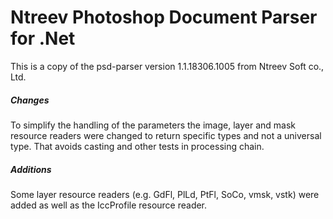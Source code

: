 # Ntreev Photoshop Document Parser for .Net
This is a copy of the psd-parser version 1.1.18306.1005 from Ntreev Soft co., Ltd.
##### Changes
To simplify the handling of the parameters the image, layer and mask resource readers were changed to return specific types and not a universal type. That avoids casting and other tests in processing chain.
##### Additions
Some layer resource readers (e.g. GdFl, PlLd, PtFl, SoCo, vmsk, vstk) were added as well as the IccProfile resource reader.
